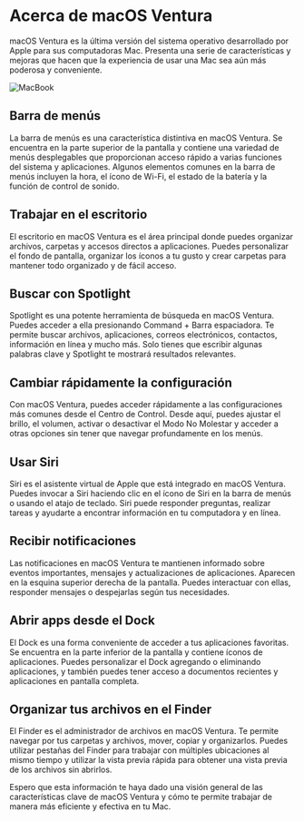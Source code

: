 # Acerca de macOS Ventura

macOS Ventura es la última versión del sistema operativo desarrollado por Apple para sus computadoras Mac. Presenta una serie de características y mejoras que hacen que la experiencia de usar una Mac sea aún más poderosa y conveniente.


![MacBook](IntroduccionMacOS/CapturaPantalla.png)

## Barra de menús

La barra de menús es una característica distintiva en macOS Ventura. Se encuentra en la parte superior de la pantalla y contiene una variedad de menús desplegables que proporcionan acceso rápido a varias funciones del sistema y aplicaciones. Algunos elementos comunes en la barra de menús incluyen la hora, el ícono de Wi-Fi, el estado de la batería y la función de control de sonido.

## Trabajar en el escritorio

El escritorio en macOS Ventura es el área principal donde puedes organizar archivos, carpetas y accesos directos a aplicaciones. Puedes personalizar el fondo de pantalla, organizar los íconos a tu gusto y crear carpetas para mantener todo organizado y de fácil acceso.

## Buscar con Spotlight

Spotlight es una potente herramienta de búsqueda en macOS Ventura. Puedes acceder a ella presionando Command + Barra espaciadora. Te permite buscar archivos, aplicaciones, correos electrónicos, contactos, información en línea y mucho más. Solo tienes que escribir algunas palabras clave y Spotlight te mostrará resultados relevantes.

## Cambiar rápidamente la configuración

Con macOS Ventura, puedes acceder rápidamente a las configuraciones más comunes desde el Centro de Control. Desde aquí, puedes ajustar el brillo, el volumen, activar o desactivar el Modo No Molestar y acceder a otras opciones sin tener que navegar profundamente en los menús.

## Usar Siri

Siri es el asistente virtual de Apple que está integrado en macOS Ventura. Puedes invocar a Siri haciendo clic en el ícono de Siri en la barra de menús o usando el atajo de teclado. Siri puede responder preguntas, realizar tareas y ayudarte a encontrar información en tu computadora y en línea.

## Recibir notificaciones

Las notificaciones en macOS Ventura te mantienen informado sobre eventos importantes, mensajes y actualizaciones de aplicaciones. Aparecen en la esquina superior derecha de la pantalla. Puedes interactuar con ellas, responder mensajes o despejarlas según tus necesidades.

## Abrir apps desde el Dock

El Dock es una forma conveniente de acceder a tus aplicaciones favoritas. Se encuentra en la parte inferior de la pantalla y contiene íconos de aplicaciones. Puedes personalizar el Dock agregando o eliminando aplicaciones, y también puedes tener acceso a documentos recientes y aplicaciones en pantalla completa.

## Organizar tus archivos en el Finder

El Finder es el administrador de archivos en macOS Ventura. Te permite navegar por tus carpetas y archivos, mover, copiar y organizarlos. Puedes utilizar pestañas del Finder para trabajar con múltiples ubicaciones al mismo tiempo y utilizar la vista previa rápida para obtener una vista previa de los archivos sin abrirlos.

Espero que esta información te haya dado una visión general de las características clave de macOS Ventura y cómo te permite trabajar de manera más eficiente y efectiva en tu Mac.

